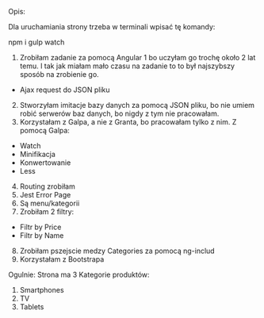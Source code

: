 Opis:

Dla uruchamiania strony trzeba w terminali wpisać tę komandy:

npm i
gulp watch

1) Zrobiłam zadanie za pomocą Angular 1 bo uczyłam go trochę około 2 lat temu. I tak jak miałam mało czasu na zadanie to to był najszybszy sposób na zrobienie go.
* Ajax request do JSON pliku
2) Stworzyłam imitacje bazy danych za pomocą JSON pliku, bo nie umiem robić serwerów baz danych, bo nigdy z tym nie pracowałam.
3) Korzystałam z Galpa, a nie z Granta, bo pracowałam tylko z nim.
Z pomocą Galpa:
* Watch
* Minifikacja
* Konwertowanie
* Less
4) Routing zrobiłam
5) Jest Error Page
6) Są menu/kategorii
7) Zrobiłam 2 filtry:
* Filtr by Price
* Filtr by Name
8) Zrobiłam pszejscie medzy Categories za pomocą ng-includ
9) Korzystałam z Bootstrapa

Ogulnie:
Strona ma 3 Kategorie produktów:
1. Smartphones
2. TV
3. Tablets




